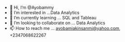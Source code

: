 - 👋 Hi, I’m @Ayobammy
- 👀 I’m interested in ...Data Analytics
- 🌱 I’m currently learning ... SQL and Tableau
- 💞️ I’m looking to collaborate on ... Data Analytics
- 📫 How to reach me ... ayobamiakinsanmi@yahoo.com, +2347068622267

<!---
Ayobammy/Ayobammy is a ✨ special ✨ repository because its `README.md` (this file) appears on your GitHub profile.
You can click the Preview link to take a look at your changes.
--->
